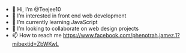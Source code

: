 - 👋 Hi, I’m @Teejee10
- 👀 I’m interested in front end web development
- 🌱 I’m currently learning JavaScript
- 💞️ I’m looking to collaborate on web design projects
- 📫 How to reach me https://www.facebook.com/phenotrah.jamez.1?mibextid=ZbWKwL

<!---
Teejee10/Teejee10 is a ✨ special ✨ repository because its `README.md` (this file) appears on your GitHub profile.
You can click the Preview link to take a look at your changes.
--->
